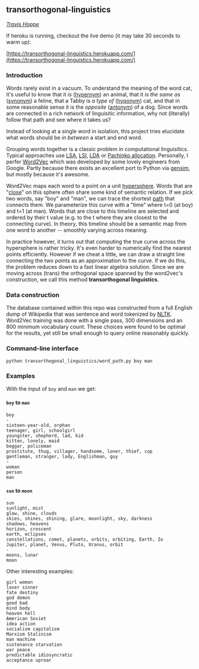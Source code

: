 ## transorthogonal-linguistics
_[Travis Hoppe](http://thoppe.github.io/)_

If heroku is running, checkout the live demo (it may take 30 seconds to warm up):

   
[https://transorthogonal-linguistics.herokuapp.com/](https://transorthogonal-linguistics.herokuapp.com/)

### Introduction
  
Words rarely exist in a vacuum.
To understand the meaning of the word cat,
  it's useful to know that it _is_ ([hypernym](https://en.wikipedia.org/wiki/Hyponymy_and_hypernymy)) an animal,
  that it  _is the same as_ ([synonym](https://en.wikipedia.org/?title=Synonym)) a feline,
  that a Tabby is _a type of_ ([hyponym](https://en.wikipedia.org/wiki/Hyponymy_and_hypernymy)) cat,
  and that in some reasonable sense it is the _opposite_ ([antonym](https://en.wikipedia.org/wiki/Opposite_(semantics))) of a dog.
  Since words are connected in a rich network of linguisitic information, why not (literally) follow that path and see where it takes us?

Instead of looking at a single word in isolation, this project tries elucidate what words should be _in between_ a start and end word.

Grouping words together is a classic problem in computational linguisitics.
Typical approaches use [LSA](https://en.wikipedia.org/wiki/Latent_semantic_analysis), [LSI](https://en.wikipedia.org/wiki/Latent_semantic_indexing), [LDA](https://en.wikipedia.org/wiki/Latent_Dirichlet_allocation) or [Pachinko allocation](https://en.wikipedia.org/wiki/Pachinko_allocation).
Personally, I perfer [Word2Vec](https://code.google.com/p/word2vec/) which was developed by some lovely engineers from Google. Partly because there exists an excellent port to Python via [gensim](https://radimrehurek.com/gensim/models/word2vec.html), but mostly because it's awesome.

  Word2Vec maps each word to a point on a unit [hypersphere](http://mathworld.wolfram.com/Hypersphere.html).
  Words that are "[close](https://en.wikipedia.org/wiki/Cosine_similarity)" on this sphere often share some kind of semantic relation.
  If we pick two words, say "boy" and "man", we can trace the shortest [path](https://en.wikipedia.org/?title=Geodesic) that connects them.
  We parameterize this curve with a "time" where t=0 (at boy) and t=1 (at man).
  Words that are close to this timeline are selected and ordered by their t value (e.g. to the t where they are closest to the connecting curve).
  In theory, this timeline should be a semantic map from one word to another -- smoothly varying across meaning.

  In practice however, it turns out that computing the true curve across the hypersphere is rather tricky. It's even harder to numerically find the nearest points efficiently.
  However if we cheat a little, we can draw a straight line connecting the two points as an approximation to the curve.
  If we do this, the problem reduces down to a fast linear algebra solution.
  Since we are moving across (trans) the orthogonal space spanned by the word2vec's construction, we call this method **transorthogonal linguistics**.

### Data construction
  
  The database contained within this repo was constructed from a full English dump of Wikipedia that was sentence and word tokenized by [NLTK](http://www.nltk.org/).
  Word2Vec training was done with a single pass, 300 dimensions and an 800 minimum vocabulary count.
  These choices were found to be optimal for the results, yet still be small enough to query online reasonably quickly.

### Command-line interface

    python transorthogonal_linguistics/word_path.py boy man

### Examples

With the input of `boy` and `man` we get:

#### `boy` to `man`

    boy
    - 
    sixteen-year-old, orphan
    teenager, girl, schoolgirl
    youngster, shepherd, lad, kid
    kitten, lonely, maid
    beggar, policeman
    prostitute, thug, villager, handsome, loner, thief, cop
    gentleman, stranger, lady, Englishman, guy
    -
    woman
    person
    man

#### `sun` to `moon` 
  
    sun
    sunlight, mist
    glow, shine, clouds
    skies, shines, shining, glare, moonlight, sky, darkness
    shadows, heavens
    horizon, crescent
    earth, eclipses
    constellations, comet, planets, orbits, orbiting, Earth, Io
    Jupiter, planet, Venus, Pluto, Uranus, orbit
    -
    moons, lunar
    moon
  

Other interesting examples:
  
    girl woman
    lover sinner
    fate destiny
    god demon
    good bad
    mind body
    heaven hell
    American Soviet
    idea action    
    socialism capitalism
    Marxism Stalinism
    man machine
    sustenance starvation
    war peace
    predictable idiosyncratic
    acceptance uproar
